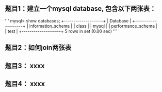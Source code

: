 ## 题目1：建立一个mysql database, 包含以下两张表：
'''
mysql> show databases;
+--------------------+
| Database           |
+--------------------+
| information_schema |
| class              |
| mysql              |
| performance_schema |
| test               |
+--------------------+
5 rows in set (0.00 sec)
'''
## 题目2：如何join两张表

## 题目3： xxxx

## 题目4： xxxx

